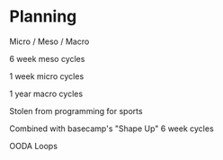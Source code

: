 # Planning

Micro / Meso / Macro



6 week meso cycles

1 week micro cycles

1 year macro cycles



Stolen from programming for sports

Combined with basecamp's "Shape Up" 6 week cycles





OODA Loops

